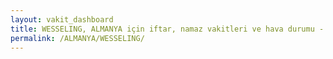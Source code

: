 ```yaml
---
layout: vakit_dashboard
title: WESSELING, ALMANYA için iftar, namaz vakitleri ve hava durumu - ilçe/eyalet seç
permalink: /ALMANYA/WESSELING/
---
```


<script type="text/javascript">
  var GLOBAL_COUNTRY = 'ALMANYA';
  var GLOBAL_CITY = 'WESSELING';
  var GLOBAL_STATE = '';
  var lat = 72;
  var lon = 21;
</script>
